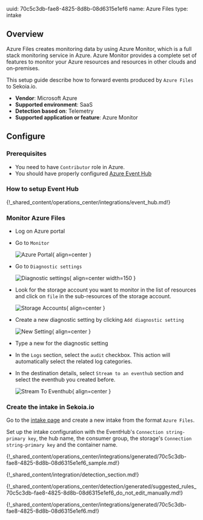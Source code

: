 uuid: 70c5c3db-fae8-4825-8d8b-08d6315e1ef6
name: Azure Files
type: intake

## Overview

Azure Files creates monitoring data by using Azure Monitor, which is a full stack monitoring service in Azure.
Azure Monitor provides a complete set of features to monitor your Azure resources and resources in other clouds and on-premises.

This setup guide describe how to forward events produced by `Azure Files` to Sekoia.io.

- **Vendor**: Microsoft Azure
- **Supported environment**: SaaS
- **Detection based on**: Telemetry
- **Supported application or feature**: Azure Monitor

## Configure

### Prerequisites

- You need to have `Contributor` role in Azure.
- You should have properly configured [Azure Event Hub](https://docs.microsoft.com/en-us/azure/event-hubs/event-hubs-create)

### How to setup Event Hub

{!_shared_content/operations_center/integrations/event_hub.md!}

### Monitor Azure Files

* Log on Azure portal
* Go to `Monitor`

   ![Azure Portal](/assets/playbooks/library/azurefiles/azure_portal.png){ align=center }

* Go to `Diagnostic settings`

   ![Diagnostic settings](/assets/playbooks/library/azurefiles/diagnostic_settings.png){ align=center width=150 }

* Look for the storage account you want to monitor in the list of resources and click on `file` in the sub-resources of the storage account.

   ![Storage Accounts](/assets/playbooks/library/azurefiles/storage_accounts.png){ align=center }

* Create a new diagnostic setting by clicking `Add diagnostic setting`

   ![New Setting](/assets/playbooks/library/azurefiles/new_setting.png){ align=center }

* Type a new for the diagnostic setting
* In the `Logs` section, select the `audit` checkbox. This action will automatically select the related log categories.
* In the destination details, select `Stream to an eventhub` section and select the eventhub you created before.

   ![Stream To Eventhub](/assets/playbooks/library/azurefiles/stream_to_eventhub.png){ align=center }

### Create the intake in Sekoia.io

Go to the [intake page](https://app.sekoia.io/operations/intakes) and create a new intake from the format `Azure Files`.

Set up the intake configuration with the EventHub's `Connection string-primary key`, the hub name, the consumer group, the storage's `Connection string-primary key` and the container name.


{!_shared_content/operations_center/integrations/generated/70c5c3db-fae8-4825-8d8b-08d6315e1ef6_sample.md!}

{!_shared_content/integration/detection_section.md!}

{!_shared_content/operations_center/detection/generated/suggested_rules_70c5c3db-fae8-4825-8d8b-08d6315e1ef6_do_not_edit_manually.md!}

{!_shared_content/operations_center/integrations/generated/70c5c3db-fae8-4825-8d8b-08d6315e1ef6.md!}